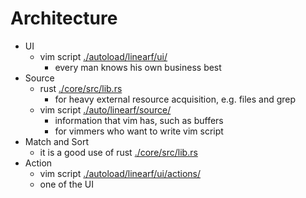 # Architecture
* UI
  - vim script [./autoload/linearf/ui/](./autoload/linearf/ui/)
    * every man knows his own business best
* Source
  - rust [./core/src/lib.rs](./core/src/lib.rs)
    * for heavy external resource acquisition, e.g. files and grep
  - vim script [./auto/linearf/source/](./auto/linearf/source/)
    * information that vim has, such as buffers
    * for vimmers who want to write vim script
* Match and Sort
  - it is a good use of rust [./core/src/lib.rs](./core/src/lib.rs)
* Action
  - vim script [./autoload/linearf/ui/actions/](./autoload/linearf/ui/actions/)
  - one of the UI
